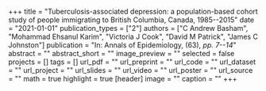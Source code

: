 +++
title = "Tuberculosis-associated depression: a population-based cohort study of people immigrating to British Columbia, Canada, 1985--2015"
date = "2021-01-01"
publication_types = ["2"]
authors = ["C Andrew Basham", "Mohammad Ehsanul Karim", "Victoria J Cook", "David M Patrick", "James C Johnston"]
publication = "In: Annals of Epidemiology, (63), _pp. 7--14_"
abstract = ""
abstract_short = ""
image_preview = ""
selected = false
projects = []
tags = []
url_pdf = ""
url_preprint = ""
url_code = ""
url_dataset = ""
url_project = ""
url_slides = ""
url_video = ""
url_poster = ""
url_source = ""
math = true
highlight = true
[header]
image = ""
caption = ""
+++
